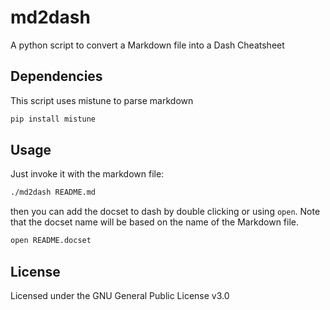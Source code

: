 # md2dash

A python script to convert a Markdown file into a Dash Cheatsheet

## Dependencies

This script uses mistune to parse markdown

```bash
pip install mistune

```

## Usage

Just invoke it with the markdown file:

```bash
./md2dash README.md
```

then you can add the docset to dash by double clicking or using `open`.
Note that the docset name will be based on the name of the Markdown file.


```bash
open README.docset
```

## License

Licensed under the GNU General Public License v3.0
